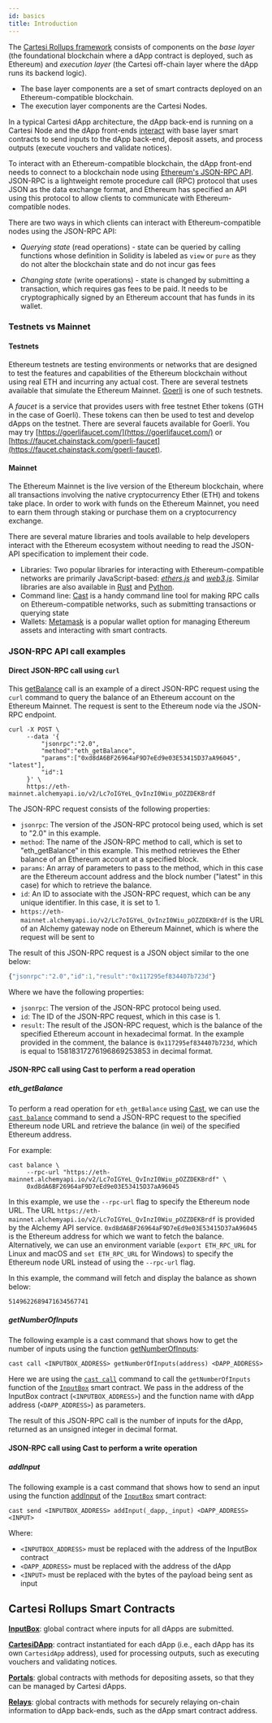 ```yaml
---
id: basics
title: Introduction
---
```


The [Cartesi Rollups framework](../../overview.md#what-is-a-blockchain-rollup) consists of components on the _base layer_ (the foundational blockchain where a dApp contract is deployed, such as Ethereum) and _execution layer_ (the Cartesi off-chain layer where the dApp runs its backend logic).

- The base layer components are a set of smart contracts deployed on an Ethereum-compatible blockchain.
- The execution layer components are the Cartesi Nodes.

In a typical Cartesi dApp architecture, the dApp back-end is running on a Cartesi Node and the dApp front-ends [interact](../../overview.md#how-does-a-rollup-work) with base layer smart contracts to send inputs to the dApp back-end, deposit assets, and process outputs (execute vouchers and validate notices).

To interact with an Ethereum-compatible blockchain, the dApp front-end needs to connect to a blockchain node using [Ethereum's JSON-RPC API](https://ethereum.org/en/developers/docs/apis/json-rpc/). JSON-RPC is a lightweight remote procedure call (RPC) protocol that uses JSON as the data exchange format, and Ethereum has specified an API using this protocol to allow clients to communicate with Ethereum-compatible nodes.

There are two ways in which clients can interact with Ethereum-compatible nodes using the JSON-RPC API:

- _Querying state_ (read operations) - state can be queried by calling functions whose definition in Solidity is labeled as `view` or `pure` as they do not alter the blockchain state and do not incur gas fees

- _Changing state_ (write operations) - state is changed by submitting a transaction, which requires gas fees to be paid. It needs to be cryptographically signed by an Ethereum account that has funds in its wallet.

### Testnets vs Mainnet

#### Testnets

Ethereum testnets are testing environments or networks that are designed to test the features and capabilities of the Ethereum blockchain without using real ETH and incurring any actual cost. There are several testnets available that simulate the Ethereum Mainnet. [Goerli](https://goerli.net/) is one of such testnets.

A _faucet_ is a service that provides users with free testnet Ether tokens (GTH in the case of Goerli). These tokens can then be used to test and develop dApps on the testnet. There are several faucets available for Goerli. You may try [https://goerlifaucet.com/](https://goerlifaucet.com/) or [https://faucet.chainstack.com/goerli-faucet](https://faucet.chainstack.com/goerli-faucet).

#### Mainnet

The Ethereum Mainnet is the live version of the Ethereum blockchain, where all transactions involving the native cryptocurrency Ether (ETH) and tokens take place. In order to work with funds on the Ethereum Mainnet, you need to earn them through staking or purchase them on a cryptocurrency exchange.

There are several mature libraries and tools available to help developers interact with the Ethereum ecosystem without needing to read the JSON-API specification to implement their code.

- Libraries: Two popular libraries for interacting with Ethereum-compatible networks are primarily JavaScript-based: [_ethers.js_](https://docs.ethers.org/v5/) and [_web3.js_](https://web3js.readthedocs.io/en/v1.8.2/). Similar libraries are also available in [Rust](https://docs.rs/ethers/latest/ethers/) and [Python](https://pypi.org/project/ethers/).
- Command line: [Cast](https://book.getfoundry.sh/cast/) is a handy command line tool for making RPC calls on Ethereum-compatible networks, such as submitting transactions or querying state
- Wallets: [Metamask](https://metamask.io/) is a popular wallet option for managing Ethereum assets and interacting with smart contracts.

### JSON-RPC API call examples

#### Direct JSON-RPC call using `curl`

This [getBalance](https://ethereum.org/en/developers/docs/apis/json-rpc/#eth_getbalance) call is an example of a direct JSON-RPC request using the `curl` command to query the balance of an Ethereum account on the Ethereum Mainnet. The request is sent to the Ethereum node via the JSON-RPC endpoint.

```shell
curl -X POST \
     --data '{
         "jsonrpc":"2.0",
         "method":"eth_getBalance",
         "params":["0xd8dA6BF26964aF9D7eEd9e03E53415D37aA96045", "latest"],
         "id":1
     }' \
     https://eth-mainnet.alchemyapi.io/v2/Lc7oIGYeL_QvInzI0Wiu_pOZZDEKBrdf
```

The JSON-RPC request consists of the following properties:

- `jsonrpc`: The version of the JSON-RPC protocol being used, which is set to "2.0" in this example.
- `method`: The name of the JSON-RPC method to call, which is set to "eth_getBalance" in this example. This method retrieves the Ether balance of an Ethereum account at a specified block.
- `params`: An array of parameters to pass to the method, which in this case are the Ethereum account address and the block number ("latest" in this case) for which to retrieve the balance.
- `id`: An ID to associate with the JSON-RPC request, which can be any unique identifier. In this case, it is set to 1.
- `https://eth-mainnet.alchemyapi.io/v2/Lc7oIGYeL_QvInzI0Wiu_pOZZDEKBrdf` is the URL of an Alchemy gateway node on Ethereum Mainnet, which is where the request will be sent to

The result of this JSON-RPC request is a JSON object similar to the one below:

```js
{"jsonrpc":"2.0","id":1,"result":"0x117295ef834407b723d"}
```

Where we have the following properties:

- `jsonrpc`: The version of the JSON-RPC protocol being used.
- `id`: The ID of the JSON-RPC request, which in this case is 1.
- `result`: The result of the JSON-RPC request, which is the balance of the specified Ethereum account in hexadecimal format. In the example provided in the comment, the balance is `0x117295ef834407b723d`, which is equal to 15818317276196869253853 in decimal format.

#### JSON-RPC call using Cast to perform a read operation

##### eth_getBalance

To perform a read operation for `eth_getBalance` using [Cast](https://book.getfoundry.sh/cast/), we can use the [`cast balance`](https://book.getfoundry.sh/reference/cast/cast-balance) command to send a JSON-RPC request to the specified Ethereum node URL and retrieve the balance (in wei) of the specified Ethereum address.

For example:

```shell
cast balance \
     --rpc-url "https://eth-mainnet.alchemyapi.io/v2/Lc7oIGYeL_QvInzI0Wiu_pOZZDEKBrdf" \
     0xd8dA6BF26964aF9D7eEd9e03E53415D37aA96045
```

In this example, we use the `--rpc-url` flag to specify the Ethereum node URL. The URL `https://eth-mainnet.alchemyapi.io/v2/Lc7oIGYeL_QvInzI0Wiu_pOZZDEKBrdf` is provided by the Alchemy API service. `0xd8dA6BF26964aF9D7eEd9e03E53415D37aA96045` is the Ethereum address for which we want to fetch the balance. Alternatively, we can use an environment variable (`export ETH_RPC_URL` for Linux and macOS and `set ETH_RPC_URL` for Windows) to specify the Ethereum node URL instead of using the `--rpc-url` flag.

In this example, the command will fetch and display the balance as shown below:

```shell
5149622689471634567741
```

##### getNumberOfInputs

The following example is a cast command that shows how to get the number of inputs using the function [getNumberOfInputs](./sol-input.md#addInput):

```shell
cast call <INPUTBOX_ADDRESS> getNumberOfInputs(address) <DAPP_ADDRESS>
```

Here we are using the [`cast call`](https://book.getfoundry.sh/reference/cast/cast-call) command to call the `getNumberOfInputs` function of the [`InputBox`](./sol-input.md) smart contract. We pass in the address of the InputBox contract (`<INPUTBOX_ADDRESS>`) and the function name with dApp address (`<DAPP_ADDRESS>`) as parameters.

The result of this JSON-RPC call is the number of inputs for the dApp, returned as an unsigned integer in decimal format.

#### JSON-RPC call using Cast to perform a write operation

##### addInput

The following example is a cast command that shows how to send an input using the function [addInput](./sol-input.md#addInput) of the [`InputBox`](./sol-input.md) smart contract:

```shell
cast send <INPUTBOX_ADDRESS> addInput(_dapp,_input) <DAPP_ADDRESS> <INPUT>
```

Where:

- `<INPUTBOX_ADDRESS>` must be replaced with the address of the InputBox contract
- `<DAPP_ADDRESS>` must be replaced with the address of the dApp
- `<INPUT>` must be replaced with the bytes of the payload being sent as input

## Cartesi Rollups Smart Contracts

[**InputBox**](./sol-input.md): global contract where inputs for all dApps are submitted.

[**CartesiDApp**](./sol-output.md): contract instantiated for each dApp (i.e., each dApp has its own `CartesidApp` address), used for processing outputs, such as executing vouchers and validating notices.

[**Portals**](../portals): global contracts with methods for depositing assets, so that they can be managed by Cartesi dApps.

[**Relays**](../relays): global contracts with methods for securely relaying on-chain information to dApp back-ends, such as the dApp smart contract address.
